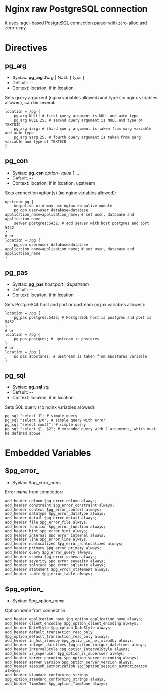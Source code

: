 # Nginx raw PostgreSQL connection
it uses ragel-based PostgreSQL connection parser with zero-alloc and zero-copy

# Directives

pg_arg
-------------
* Syntax: **pg_arg** *$arg* | NULL [ *type* ]
* Default: --
* Context: location, if in location

Sets query argument (nginx variables allowed) and type (no nginx variables allowed), can be several:
```nginx
location = /pg {
    pg_arg NULL; # first query argument is NULL and auto type
    pg_arg NULL 25; # second query argument is NULL and type of TEXTOID
    pg_arg $arg; # third query argument is taken from $arg variable and auto type
    pg_arg $arg 25; # fourth query argument is taken from $arg variable and type of TEXTOID
}
```
pg_con
-------------
* Syntax: **pg_con** *option=value* [ ... ]
* Default: --
* Context: location, if in location, upstream

Sets connection option(s) (no nginx variables allowed):
```nginx
upstream pg {
    keepalive 8; # may use nginx keepalive module
    pg_con user=user database=database application_name=application_name; # set user, database and application_name
    server postgres:5432; # add server with host postgres and port 5432
}
# or
location = /pg {
    pg_con user=user database=database application_name=application_name; # set user, database and application_name
}
```
pg_pas
-------------
* Syntax: **pg_pas** *host:port* | *$upstream*
* Default: --
* Context: location, if in location

Sets PostgreSQL host and port or upstream (nginx variables allowed):
```nginx
location = /pg {
    pg_pas postgres:5432; # PostgreSQL host is postgres and port is 5432
}
# or
location = /pg {
    pg_pas postgres; # upstream is postgres
}
# or
location = /pg {
    pg_pas $postgres; # upstream is taken from $postgres variable
}
```
pg_sql
-------------
* Syntax: **pg_sql** *sql*
* Default: --
* Context: location, if in location

Sets SQL query (no nginx variables allowed):
```nginx
pg_sql "select 1"; # simple query
pg_sql "select 1/0"; # simple query with error
pg_sql "select now()"; # simple query
pg_sql "select $1, $2"; # extended query with 2 arguments, which must be defined abowe
```
# Embedded Variables
$pg_error_
-------------
* Syntax: $pg_error_*name*

Error *name* from connection:
```nginx
add_header column $pg_error_column always;
add_header constraint $pg_error_constraint always;
add_header context $pg_error_context always;
add_header datatype $pg_error_datatype always;
add_header detail $pg_error_detail always;
add_header file $pg_error_file always;
add_header function $pg_error_function always;
add_header hint $pg_error_hint always;
add_header internal $pg_error_internal always;
add_header line $pg_error_line always;
add_header nonlocalized $pg_error_nonlocalized always;
add_header primary $pg_error_primary always;
add_header query $pg_error_query always;
add_header schema $pg_error_schema always;
add_header severity $pg_error_severity always;
add_header sqlstate $pg_error_sqlstate always;
add_header statement $pg_error_statement always;
add_header table $pg_error_table always;
```
$pg_option_
-------------
* Syntax: $pg_option_*name*

Option *name* from connection:
```nginx
add_header application_name $pg_option_application_name always;
add_header client_encoding $pg_option_client_encoding always;
add_header DateStyle $pg_option_DateStyle always;
add_header default_transaction_read_only $pg_option_default_transaction_read_only always;
add_header in_hot_standby $pg_option_in_hot_standby always;
add_header integer_datetimes $pg_option_integer_datetimes always;
add_header IntervalStyle $pg_option_IntervalStyle always;
add_header is_superuser $pg_option_is_superuser always;
add_header server_encoding $pg_option_server_encoding always;
add_header server_version $pg_option_server_version always;
add_header session_authorization $pg_option_session_authorization always;
add_header standard_conforming_strings $pg_option_standard_conforming_strings always;
add_header TimeZone $pg_option_TimeZone always;
```

